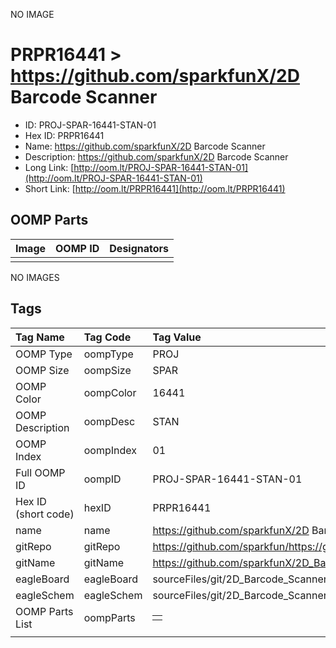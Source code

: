 


  
NO IMAGE  
# PRPR16441 > https://github.com/sparkfunX/2D Barcode Scanner

- ID: PROJ-SPAR-16441-STAN-01
- Hex ID: PRPR16441
- Name: https://github.com/sparkfunX/2D Barcode Scanner
- Description: https://github.com/sparkfunX/2D Barcode Scanner
- Long Link: [http://oom.lt/PROJ-SPAR-16441-STAN-01](http://oom.lt/PROJ-SPAR-16441-STAN-01)
- Short Link: [http://oom.lt/PRPR16441](http://oom.lt/PRPR16441)

## OOMP Parts
  

|Image|OOMP ID|Designators|
| :--- | :--- | :--- |
||||
  
NO IMAGES  
## Tags
  

|Tag Name|Tag Code|Tag Value|
| :--- | :--- | :--- |
|OOMP Type|oompType|PROJ|
|OOMP Size|oompSize|SPAR|
|OOMP Color|oompColor|16441|
|OOMP Description|oompDesc|STAN|
|OOMP Index|oompIndex|01|
|Full OOMP ID|oompID|PROJ-SPAR-16441-STAN-01|
|Hex ID (short code)|hexID|PRPR16441|
|name|name|https://github.com/sparkfunX/2D Barcode Scanner|
|gitRepo|gitRepo|https://github.com/sparkfun/https://github.com/sparkfunX/2D_Barcode_Scanner|
|gitName|gitName|https://github.com/sparkfunX/2D_Barcode_Scanner|
|eagleBoard|eagleBoard|sourceFiles/git/2D_Barcode_Scanner/Hardware/2DBarcodeScanner.brd|
|eagleSchem|eagleSchem|sourceFiles/git/2D_Barcode_Scanner/Hardware/2DBarcodeScanner.sch|
|OOMP Parts List|oompParts|<table><tr><td></td></tr></table>|
||||
